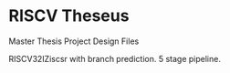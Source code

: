 # RISCV Theseus
 Master Thesis Project Design Files
 
 RISCV32IZiscsr with branch prediction.
 5 stage pipeline.
 
 
